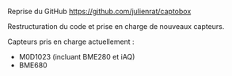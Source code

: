 Reprise du GitHub https://github.com/julienrat/captobox

Restructuration du code et prise en charge de nouveaux capteurs.

Capteurs pris en charge actuellement :
- M0D1023 (incluant BME280 et iAQ)
- BME680
